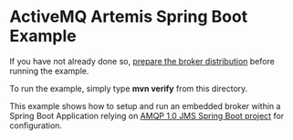 # ActiveMQ Artemis Spring Boot Example

If you have not already done so, [prepare the broker distribution](../../../../README.md#getting-started) before running the example.

To run the example, simply type **mvn verify** from this directory.

This example shows how to setup and run an embedded broker within a Spring Boot Application relying on [AMQP 1.0 JMS Spring Boot project](https://github.com/amqphub/amqp-10-jms-spring-boot) for configuration.
